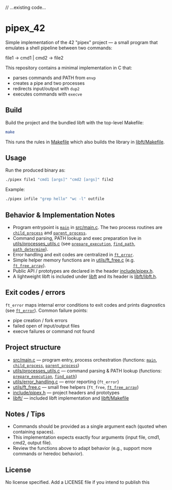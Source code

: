 // ...existing code...
# pipex_42

Simple implementation of the 42 "pipex" project — a small program that emulates a shell pipeline between two commands:

file1 -> cmd1 | cmd2 -> file2

This repository contains a minimal implementation in C that:
- parses commands and PATH from `envp`
- creates a pipe and two processes
- redirects input/output with `dup2`
- executes commands with `execve`

Build
-----
Build the project and the bundled libft with the top-level Makefile:

```sh
make
```

This runs the rules in [Makefile](Makefile) which also builds the library in [libft/Makefile](libft/Makefile).

Usage
-----
Run the produced binary as:

```sh
./pipex file1 "cmd1 [args]" "cmd2 [args]" file2
```

Example:

```sh
./pipex infile "grep hello" "wc -l" outfile
```

Behavior & Implementation Notes
-------------------------------
- Program entrypoint is [`main`](src/main.c) in [src/main.c](src/main.c). The two process routines are [`child_process`](src/main.c) and [`parent_process`](src/main.c).
- Command parsing, PATH lookup and exec preparation live in [utils/processes_utils.c](utils/processes_utils.c) (see [`prepare_execution`](utils/processes_utils.c), [`find_path`](utils/processes_utils.c), [`path_determine`](utils/processes_utils.c)).
- Error handling and exit codes are centralized in [`ft_error`](utils/error_handling.c).
- Simple helper memory functions are in [utils/ft_free.c](utils/ft_free.c) (e.g. [`ft_free_array`](utils/ft_free.c)).
- Public API / prototypes are declared in the header [include/pipex.h](include/pipex.h).
- A lightweight libft is included under [libft](libft/) and its header is [libft/libft.h](libft/libft.h).

Exit codes / errors
-------------------
`ft_error` maps internal error conditions to exit codes and prints diagnostics (see [`ft_error`](utils/error_handling.c)). Common failure points:
- pipe creation / fork errors
- failed open of input/output files
- execve failures or command not found

Project structure
-----------------
- [src/main.c](src/main.c) — program entry, process orchestration (functions: [`main`](src/main.c), [`child_process`](src/main.c), [`parent_process`](src/main.c))
- [utils/processes_utils.c](utils/processes_utils.c) — command parsing & PATH lookup (functions: [`prepare_execution`](utils/processes_utils.c), [`find_path`](utils/processes_utils.c))
- [utils/error_handling.c](utils/error_handling.c) — error reporting (`ft_error`)
- [utils/ft_free.c](utils/ft_free.c) — small free helpers (`ft_free`, [`ft_free_array`](utils/ft_free.c))
- [include/pipex.h](include/pipex.h) — project headers and prototypes
- [libft/](libft/) — included libft implementation and [libft/Makefile](libft/Makefile)

Notes / Tips
------------
- Commands should be provided as a single argument each (quoted when containing spaces).
- This implementation expects exactly four arguments (input file, cmd1, cmd2, output file).
- Review the functions above to adapt behavior (e.g., support more commands or heredoc behavior).

License
-------
No license specified. Add a LICENSE file if you intend to publish this
